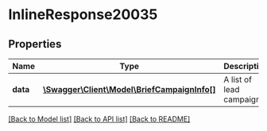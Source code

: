 # InlineResponse20035

## Properties
Name | Type | Description | Notes
------------ | ------------- | ------------- | -------------
**data** | [**\Swagger\Client\Model\BriefCampaignInfo[]**](BriefCampaignInfo.md) | A list of lead campaigns | [optional] 

[[Back to Model list]](../../README.md#documentation-for-models) [[Back to API list]](../../README.md#documentation-for-api-endpoints) [[Back to README]](../../README.md)


